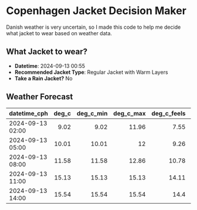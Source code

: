 # Copenhagen Jacket Decision Maker

Danish weather is very uncertain, so I made this code to help me decide what jacket to wear based on weather data.

## What Jacket to wear?

- **Datetime**: 2024-09-13 00:55
- **Recommended Jacket Type**: Regular Jacket with Warm Layers
- **Take a Rain Jacket?** No

## Weather Forecast
| datetime_cph     |   deg_c |   deg_c_min |   deg_c_max |   deg_c_feels | weather   | wind   | rain   |
|:-----------------|--------:|------------:|------------:|--------------:|:----------|:-------|:-------|
| 2024-09-13 02:00 |    9.02 |        9.02 |       11.96 |          7.55 | Clouds    | Low    | None   |
| 2024-09-13 05:00 |   10.01 |       10.01 |       12    |          9.26 | Clouds    | Low    | None   |
| 2024-09-13 08:00 |   11.58 |       11.58 |       12.86 |         10.78 | Clouds    | Low    | None   |
| 2024-09-13 11:00 |   15.13 |       15.13 |       15.13 |         14.11 | Clouds    | Medium | None   |
| 2024-09-13 14:00 |   15.54 |       15.54 |       15.54 |         14.4  | Clouds    | Medium | None   |

